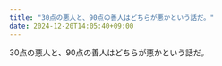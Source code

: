 ```yaml
---
title: "30点の悪人と、90点の善人はどちらが悪かという話だ。"
date: 2024-12-20T14:05:40+09:00
---
```

30点の悪人と、90点の善人はどちらが悪かという話だ。
